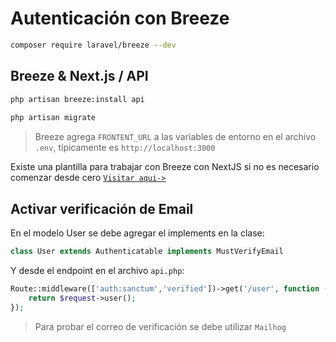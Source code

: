 # Autenticación con Breeze

```bash
composer require laravel/breeze --dev
```

## Breeze & Next.js / API

```bash
php artisan breeze:install api
 
php artisan migrate
```

> Breeze agrega `FRONTENT_URL` a las variables de entorno en el archivo `.env`, típicamente es `http://localhost:3000`


Existe una plantilla para trabajar con Breeze con NextJS si no es necesario comenzar desde cero [`Visitar aqui->`](https://github.com/laravel/breeze-next)


## Activar verificación de Email

En el modelo User se debe agregar el implements en la clase:

```php title="Modelo User"
class User extends Authenticatable implements MustVerifyEmail
```
Y desde el endpoint en el archivo `api.php`:

```php
Route::middleware(['auth:sanctum','verified'])->get('/user', function (Request $request) {
    return $request->user();
});

```

> Para probar el correo de verificación se debe utilizar `Mailhog`